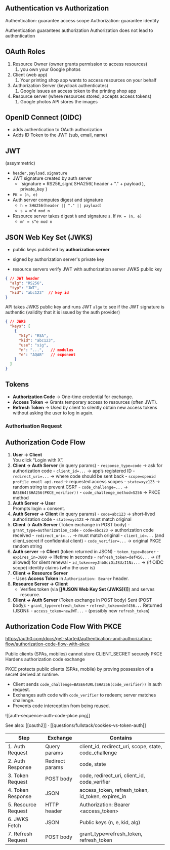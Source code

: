## Authentication vs Authorization
Authentication: guarantee access scope
Authorization: guarantee identity

Authentication guarantees authorization
Authorization does not lead to authentication
## OAuth Roles
1. Resource Owner (owner grants permission to access resources)
	1. you own your Google photos
2. Client (web app)
	1. Your printing shop app wants to access resources on your behalf
3. Authorization Server (keycloak authenticates)
	1. Google issues an access token to the printing shop app
4. Resource server (where resources stored, accepts access tokens)
	1. Google photos API stores the images

## OpenID Connect (OIDC)
- adds authentication to OAuth authorization
- Adds ID Token to the JWT (sub, email, name)

## JWT
(assymmetric)
- `header.payload.signature`
- JWT signature created by auth server
	- `signature = RS256_sign( SHA256( header + "." + payload ), private_key )
- `PK = (n, e)`
- Auth server computes digest and signature
	- `h = SHA256(header || "." || payload)`
	- `s = m^d mod n`
- Resource server takes digest `h` and signature `s`. If `PK = (n, e)`
	- `m' = s^e mod n`

## JSON Web Key Set (JWKS)
- public keys published by **authorization server**

- signed by authorization server's private key


- resource servers verify JWT with authorization server JWKS public key
```json
{ // JWT header
  "alg": "RS256",
  "typ": "JWT", 
  "kid": "abc123"  // key id
}
```
API takes JWKS public key and runs JWT `algo` to see if the JWT signature is authentic (validity that it is issued by the auth provider)

```json
{ // JWKS
  "keys": [
    {
      "kty": "RSA", 
      "kid": "abc123",
      "use": "sig",
      "n": "...",   // modulus
      "e": "AQAB"   // exponent
    }
  ]
}

```

## Tokens
- **Authorization Code** → One-time credential for exchange.
- **Access Token** → Grants temporary access to resources (often JWT).
- **Refresh Token** → Used by client to silently obtain new access tokens without asking the user to log in again.

### Authorisation Request

## Authorization Code Flow
1. **User → Client**  
    You click “Login with X”.
2. **Client → Auth Server**  (in query params)
		- `response_type=code` → ask for authorization code
		- `client_id=...` → app’s registered ID
		- `redirect_uri=...` → where code should be sent back
		- `scope=openid profile email api.read` → requested access scopes
		- `state=xyz123` → random string to prevent CSRF
		- `code_challenge=...` → `BASE64(SHA256(PKCE_verifier))`
		- `code_challenge_method=S256` → PKCE method
3. **Auth Server → User**  
    Prompts login + consent.    
4. **Auth Server → Client**  (in query params)
		- `code=abc123` → short-lived authorization code
		- `state=xyz123` → must match original
5. **Client → Auth Server**  (Token exchange in POST body)
	    - `grant_type=authorization_code`
		- `code=abc123` → authorization code received
		- `redirect_uri=...` → must match original
		- `client_id=...` (and client_secret if confidential client)
		- `code_verifier=...` → original PKCE random string
6. **Auth server --> Client** (token returned in JSON)
		- `token_type=Bearer`
		- `expires_in=3600` → lifetime in seconds
		- `refresh_token=def456...` → (if allowed) for silent renewal
		- `id_token=eyJhbGciOiJSUzI1Ni...` → (if OIDC scope) identity claims (who the user is)
7. **Client → Resource Server**  
	    - Uses **Access Token** in `Authorization: Bearer` header.
8. **Resource Server → Client**  
	- Verifies token (via **[[#JSON Web Key Set (JWKS))]]**) and serves resource.
9. **Client → Auth Server**  (Token exchange in POST body)
	Sent (POST body):
		- `grant_type=refresh_token`
		- `refresh_token=def456...`
	Returned (JSON):
		- `access_token=newJWT...`
		- (possibly new `refresh_token`)
    
## Authorization Code Flow With PKCE
https://auth0.com/docs/get-started/authentication-and-authorization-flow/authorization-code-flow-with-pkce

Public clients (SPAs, mobiles) cannot store CLIENT_SECRET securely
PKCE Hardens authorization code exchange

PKCE protects public clients (SPAs, mobile) by proving possession of a secret derived at runtime.

- Client sends `code_challenge=BASE64URL(SHA256(code_verifier))` in auth request.
- Exchanges auth code with `code_verifier` to redeem; server matches challenge.
- Prevents code interception from being reused.

![[auth-sequence-auth-code-pkce.png]]

See also: [[oauth2]] · [[questions/fullstack/cookies-vs-token-auth]]

|Step|Exchange|Contains|
|---|---|---|
|1. Auth Request|Query params|client_id, redirect_uri, scope, state, code_challenge|
|2. Auth Response|Redirect params|code, state|
|3. Token Request|POST body|code, redirect_uri, client_id, code_verifier|
|4. Token Response|JSON|access_token, refresh_token, id_token, expires_in|
|5. Resource Request|HTTP header|Authorization: Bearer <access_token>|
|6. JWKS Fetch|JSON|Public keys (n, e, kid, alg)|
|7. Refresh Request|POST body|grant_type=refresh_token, refresh_token|